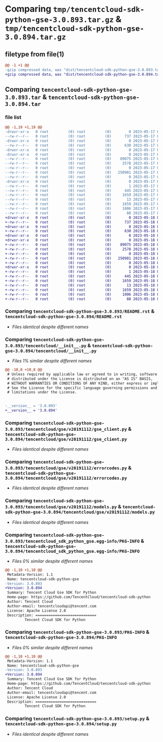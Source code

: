 # Comparing `tmp/tencentcloud-sdk-python-gse-3.0.893.tar.gz` & `tmp/tencentcloud-sdk-python-gse-3.0.894.tar.gz`

## filetype from file(1)

```diff
@@ -1 +1 @@
-gzip compressed data, was "dist/tencentcloud-sdk-python-gse-3.0.893.tar", last modified: Wed May 17 03:32:25 2023, max compression
+gzip compressed data, was "dist/tencentcloud-sdk-python-gse-3.0.894.tar", last modified: Thu May 18 00:27:14 2023, max compression
```

## Comparing `tencentcloud-sdk-python-gse-3.0.893.tar` & `tencentcloud-sdk-python-gse-3.0.894.tar`

### file list

```diff
@@ -1,19 +1,19 @@
-drwxr-xr-x   0 root         (0) root         (0)        0 2023-05-17 03:32:24.000000 tencentcloud-sdk-python-gse-3.0.893/
--rw-r--r--   0 root         (0) root         (0)      737 2023-05-17 03:32:24.000000 tencentcloud-sdk-python-gse-3.0.893/README.rst
-drwxr-xr-x   0 root         (0) root         (0)        0 2023-05-17 03:32:24.000000 tencentcloud-sdk-python-gse-3.0.893/tencentcloud/
--rw-r--r--   0 root         (0) root         (0)      630 2023-05-17 03:32:24.000000 tencentcloud-sdk-python-gse-3.0.893/tencentcloud/__init__.py
-drwxr-xr-x   0 root         (0) root         (0)        0 2023-05-17 03:32:24.000000 tencentcloud-sdk-python-gse-3.0.893/tencentcloud/gse/
-drwxr-xr-x   0 root         (0) root         (0)        0 2023-05-17 03:32:24.000000 tencentcloud-sdk-python-gse-3.0.893/tencentcloud/gse/v20191112/
--rw-r--r--   0 root         (0) root         (0)    89075 2023-05-17 03:32:24.000000 tencentcloud-sdk-python-gse-3.0.893/tencentcloud/gse/v20191112/gse_client.py
--rw-r--r--   0 root         (0) root         (0)     2578 2023-05-17 03:32:24.000000 tencentcloud-sdk-python-gse-3.0.893/tencentcloud/gse/v20191112/errorcodes.py
--rw-r--r--   0 root         (0) root         (0)        0 2023-05-17 03:32:24.000000 tencentcloud-sdk-python-gse-3.0.893/tencentcloud/gse/v20191112/__init__.py
--rw-r--r--   0 root         (0) root         (0)   250981 2023-05-17 03:32:24.000000 tencentcloud-sdk-python-gse-3.0.893/tencentcloud/gse/v20191112/models.py
--rw-r--r--   0 root         (0) root         (0)        0 2023-05-17 03:32:24.000000 tencentcloud-sdk-python-gse-3.0.893/tencentcloud/gse/__init__.py
-drwxr-xr-x   0 root         (0) root         (0)        0 2023-05-17 03:32:24.000000 tencentcloud-sdk-python-gse-3.0.893/tencentcloud_sdk_python_gse.egg-info/
--rw-r--r--   0 root         (0) root         (0)        1 2023-05-17 03:32:24.000000 tencentcloud-sdk-python-gse-3.0.893/tencentcloud_sdk_python_gse.egg-info/dependency_links.txt
--rw-r--r--   0 root         (0) root         (0)      445 2023-05-17 03:32:24.000000 tencentcloud-sdk-python-gse-3.0.893/tencentcloud_sdk_python_gse.egg-info/SOURCES.txt
--rw-r--r--   0 root         (0) root         (0)     1659 2023-05-17 03:32:24.000000 tencentcloud-sdk-python-gse-3.0.893/tencentcloud_sdk_python_gse.egg-info/PKG-INFO
--rw-r--r--   0 root         (0) root         (0)       13 2023-05-17 03:32:24.000000 tencentcloud-sdk-python-gse-3.0.893/tencentcloud_sdk_python_gse.egg-info/top_level.txt
--rw-r--r--   0 root         (0) root         (0)     1659 2023-05-17 03:32:24.000000 tencentcloud-sdk-python-gse-3.0.893/PKG-INFO
--rw-r--r--   0 root         (0) root         (0)     1006 2023-05-17 03:32:24.000000 tencentcloud-sdk-python-gse-3.0.893/setup.py
--rw-r--r--   0 root         (0) root         (0)       88 2023-05-17 03:32:24.000000 tencentcloud-sdk-python-gse-3.0.893/setup.cfg
+drwxr-xr-x   0 root         (0) root         (0)        0 2023-05-18 00:27:14.000000 tencentcloud-sdk-python-gse-3.0.894/
+-rw-r--r--   0 root         (0) root         (0)      737 2023-05-18 00:27:14.000000 tencentcloud-sdk-python-gse-3.0.894/README.rst
+drwxr-xr-x   0 root         (0) root         (0)        0 2023-05-18 00:27:14.000000 tencentcloud-sdk-python-gse-3.0.894/tencentcloud/
+-rw-r--r--   0 root         (0) root         (0)      630 2023-05-18 00:27:14.000000 tencentcloud-sdk-python-gse-3.0.894/tencentcloud/__init__.py
+drwxr-xr-x   0 root         (0) root         (0)        0 2023-05-18 00:27:14.000000 tencentcloud-sdk-python-gse-3.0.894/tencentcloud/gse/
+drwxr-xr-x   0 root         (0) root         (0)        0 2023-05-18 00:27:14.000000 tencentcloud-sdk-python-gse-3.0.894/tencentcloud/gse/v20191112/
+-rw-r--r--   0 root         (0) root         (0)    89075 2023-05-18 00:27:14.000000 tencentcloud-sdk-python-gse-3.0.894/tencentcloud/gse/v20191112/gse_client.py
+-rw-r--r--   0 root         (0) root         (0)     2578 2023-05-18 00:27:14.000000 tencentcloud-sdk-python-gse-3.0.894/tencentcloud/gse/v20191112/errorcodes.py
+-rw-r--r--   0 root         (0) root         (0)        0 2023-05-18 00:27:14.000000 tencentcloud-sdk-python-gse-3.0.894/tencentcloud/gse/v20191112/__init__.py
+-rw-r--r--   0 root         (0) root         (0)   250981 2023-05-18 00:27:14.000000 tencentcloud-sdk-python-gse-3.0.894/tencentcloud/gse/v20191112/models.py
+-rw-r--r--   0 root         (0) root         (0)        0 2023-05-18 00:27:14.000000 tencentcloud-sdk-python-gse-3.0.894/tencentcloud/gse/__init__.py
+drwxr-xr-x   0 root         (0) root         (0)        0 2023-05-18 00:27:14.000000 tencentcloud-sdk-python-gse-3.0.894/tencentcloud_sdk_python_gse.egg-info/
+-rw-r--r--   0 root         (0) root         (0)        1 2023-05-18 00:27:14.000000 tencentcloud-sdk-python-gse-3.0.894/tencentcloud_sdk_python_gse.egg-info/dependency_links.txt
+-rw-r--r--   0 root         (0) root         (0)      445 2023-05-18 00:27:14.000000 tencentcloud-sdk-python-gse-3.0.894/tencentcloud_sdk_python_gse.egg-info/SOURCES.txt
+-rw-r--r--   0 root         (0) root         (0)     1659 2023-05-18 00:27:14.000000 tencentcloud-sdk-python-gse-3.0.894/tencentcloud_sdk_python_gse.egg-info/PKG-INFO
+-rw-r--r--   0 root         (0) root         (0)       13 2023-05-18 00:27:14.000000 tencentcloud-sdk-python-gse-3.0.894/tencentcloud_sdk_python_gse.egg-info/top_level.txt
+-rw-r--r--   0 root         (0) root         (0)     1659 2023-05-18 00:27:14.000000 tencentcloud-sdk-python-gse-3.0.894/PKG-INFO
+-rw-r--r--   0 root         (0) root         (0)     1006 2023-05-18 00:27:14.000000 tencentcloud-sdk-python-gse-3.0.894/setup.py
+-rw-r--r--   0 root         (0) root         (0)       88 2023-05-18 00:27:14.000000 tencentcloud-sdk-python-gse-3.0.894/setup.cfg
```

### Comparing `tencentcloud-sdk-python-gse-3.0.893/README.rst` & `tencentcloud-sdk-python-gse-3.0.894/README.rst`

 * *Files identical despite different names*

### Comparing `tencentcloud-sdk-python-gse-3.0.893/tencentcloud/__init__.py` & `tencentcloud-sdk-python-gse-3.0.894/tencentcloud/__init__.py`

 * *Files 1% similar despite different names*

```diff
@@ -10,8 +10,8 @@
 # Unless required by applicable law or agreed to in writing, software
 # distributed under the License is distributed on an "AS IS" BASIS,
 # WITHOUT WARRANTIES OR CONDITIONS OF ANY KIND, either express or implied.
 # See the License for the specific language governing permissions and
 # limitations under the License.
 
 
-__version__ = '3.0.893'
+__version__ = '3.0.894'
```

### Comparing `tencentcloud-sdk-python-gse-3.0.893/tencentcloud/gse/v20191112/gse_client.py` & `tencentcloud-sdk-python-gse-3.0.894/tencentcloud/gse/v20191112/gse_client.py`

 * *Files identical despite different names*

### Comparing `tencentcloud-sdk-python-gse-3.0.893/tencentcloud/gse/v20191112/errorcodes.py` & `tencentcloud-sdk-python-gse-3.0.894/tencentcloud/gse/v20191112/errorcodes.py`

 * *Files identical despite different names*

### Comparing `tencentcloud-sdk-python-gse-3.0.893/tencentcloud/gse/v20191112/models.py` & `tencentcloud-sdk-python-gse-3.0.894/tencentcloud/gse/v20191112/models.py`

 * *Files identical despite different names*

### Comparing `tencentcloud-sdk-python-gse-3.0.893/tencentcloud_sdk_python_gse.egg-info/PKG-INFO` & `tencentcloud-sdk-python-gse-3.0.894/tencentcloud_sdk_python_gse.egg-info/PKG-INFO`

 * *Files 0% similar despite different names*

```diff
@@ -1,10 +1,10 @@
 Metadata-Version: 1.1
 Name: tencentcloud-sdk-python-gse
-Version: 3.0.893
+Version: 3.0.894
 Summary: Tencent Cloud Gse SDK for Python
 Home-page: https://github.com/TencentCloud/tencentcloud-sdk-python
 Author: Tencent Cloud
 Author-email: tencentcloudapi@tencent.com
 License: Apache License 2.0
 Description: ============================
         Tencent Cloud SDK for Python
```

### Comparing `tencentcloud-sdk-python-gse-3.0.893/PKG-INFO` & `tencentcloud-sdk-python-gse-3.0.894/PKG-INFO`

 * *Files 0% similar despite different names*

```diff
@@ -1,10 +1,10 @@
 Metadata-Version: 1.1
 Name: tencentcloud-sdk-python-gse
-Version: 3.0.893
+Version: 3.0.894
 Summary: Tencent Cloud Gse SDK for Python
 Home-page: https://github.com/TencentCloud/tencentcloud-sdk-python
 Author: Tencent Cloud
 Author-email: tencentcloudapi@tencent.com
 License: Apache License 2.0
 Description: ============================
         Tencent Cloud SDK for Python
```

### Comparing `tencentcloud-sdk-python-gse-3.0.893/setup.py` & `tencentcloud-sdk-python-gse-3.0.894/setup.py`

 * *Files identical despite different names*


